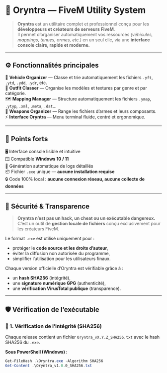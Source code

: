 # 💠 Oryntra — FiveM Utility System

> **Oryntra** est un utilitaire complet et professionnel conçu pour les **développeurs et créateurs de serveurs FiveM**.  
> Il permet d’organiser automatiquement vos ressources *(véhicules, mappings, tenues, armes, etc.)* en un seul clic, via une **interface console claire, rapide et moderne.**

---

## ⚙️ Fonctionnalités principales

🚗 **Vehicle Organizer** — Classe et trie automatiquement les fichiers `.yft`, `.ytd`, `.ydd`, `.ydr`, etc.  
🧥 **Outfit Classer** — Organise les modèles et textures par genre et par catégorie.  
🗺️ **Mapping Manager** — Structure automatiquement les fichiers `.ymap`, `.ytyp`, `.xml`, `.meta`, `.dat`…  
🔫 **Weapons Organizer** — Range les fichiers d’armes et leurs composants.  
⚡ **Interface Oryntra** — Menu terminal fluide, centré et ergonomique.

---

## 🌟 Points forts

🖥️ Interface console lisible et intuitive  
🪟 Compatible **Windows 10 / 11**  
📜 Génération automatique de logs détaillés  
📦 Fichier `.exe` unique — **aucune installation requise**  
🔒 Code 100% local : **aucune connexion réseau, aucune collecte de données**

---

## 🔐 Sécurité & Transparence

> **Oryntra n’est pas un hack, un cheat ou un exécutable dangereux.**  
> C’est un outil de **gestion locale de fichiers** conçu exclusivement pour les créateurs FiveM.

Le format `.exe` est utilisé uniquement pour :
- protéger le **code source et les droits d’auteur**,
- éviter la diffusion non autorisée du programme,
- simplifier l’utilisation pour les utilisateurs finaux.

Chaque version officielle d’Oryntra est vérifiable grâce à :
- un **hash SHA256** (intégrité),
- une **signature numérique GPG** (authenticité),
- une **vérification VirusTotal publique** (transparence).

---

## 🛡️ Vérification de l’exécutable

### 🔸 1. Vérification de l’intégrité (SHA256)
Chaque release contient un fichier `Oryntra_vX.Y.Z_SHA256.txt` avec le hash SHA256 du `.exe`.

**Sous PowerShell (Windows) :**
```powershell
Get-FileHash .\Oryntra.exe -Algorithm SHA256
Get-Content .\Oryntra_v1.0.0_SHA256.txt
